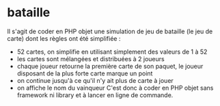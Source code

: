 # bataille
Il s'agit de coder en PHP objet une simulation de jeu de bataille (le jeu de carte) dont les règles ont été simplifiée :  
* 52 cartes, on simplifie en utilisant simplement des valeurs de 1 à 52 
* les cartes sont mélangées et distribuées à 2 joueurs 
* chaque joueur retourne la première carte de son paquet, le joueur disposant de la plus forte carte marque un point 
* on continue jusqu'à ce qu'il n'y ait plus de carte à jouer 
* on affiche le nom du vainqueur  C'est donc à coder en PHP objet sans framework ni library et à lancer en ligne de commande.
